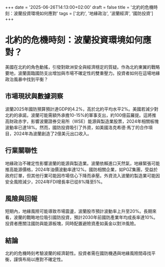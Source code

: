 +++
date = '2025-06-26T14:13:00+02:00'
draft = false
title = '北約的危機時刻：波蘭投資環境如何應對'
tags = ['北約', '地緣政治', '波蘭經濟', '國防投資']
+++

# 北約的危機時刻：波蘭投資環境如何應對？

美國在北約的角色動搖，引發對歐洲安全與經濟穩定的質疑。作為北約東翼的戰略要地，波蘭面臨國防支出增加與市場不確定性的雙重壓力。投資者如何在這場地緣政治風暴中找到平衡？

## 市場現狀與數據洞察
波蘭2025年國防預算預計達GDP的4.2%，高於北約平均水平2%。美國若減少對北約的承諾，波蘭可能需額外承擔10-15%的軍事支出，約100億茲羅提。這將推高財政赤字，影響波蘭證券交易所（WSE）能源與製造業股票，2024年相關板塊波動率已達18%。然而，國防投資吸引了外資，如美國洛克希德·馬丁的合作項目，2024年為波蘭創造了2億美元出口收入。

## 行業關聯性
地緣政治不確定性影響波蘭的能源與製造業。波蘭依賴進口天然氣，地緣緊張可能推高能源價格，2024年油價波動率達12%。國防相關企業，如PGZ集團，受益於政府訂單，但其他行業可能因市場信心下降而承壓。外資流入波蘭的製造業可能因安全風險減少，2024年FDI增長率已從8%降至5%。

## 風險與回報
短期內，地緣風險可能導致市場震盪，波蘭股市預計波動率上升至20%。長期來看，波蘭的戰略地位吸引國防投資，預計2030年前國防產業年均成長率達10%。投資者應關注國防與能源板塊，同時配置避險資產如黃金以對沖風險。

## 結論
北約的危機時刻考驗波蘭的經濟韌性。投資者需在國防機遇與地緣風險間尋找平衡，謹慎布局以應對不確定性。